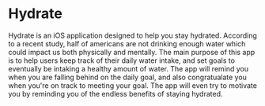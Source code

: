 # Hydrate

Hydrate is an iOS application designed to help you stay hydrated. According to a recent study, half of americans are not drinking enough water which could impact us both physically and mentally. The main purpose of this app is to help users keep track of their daily water intake, and set goals to eventually be intaking a healthy amount of water. The app will remind you when you are falling behind on the daily goal, and also congratualate you when you're on track to meeting your goal. The app will even try to motivate you by reminding you of the endless benefits of staying hydrated.
